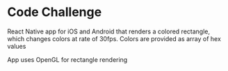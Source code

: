 # Code Challenge

React Native app for iOS and Android that renders a colored rectangle, which changes colors at rate of 30fps. Colors are provided as array of hex values

App uses OpenGL for rectangle rendering